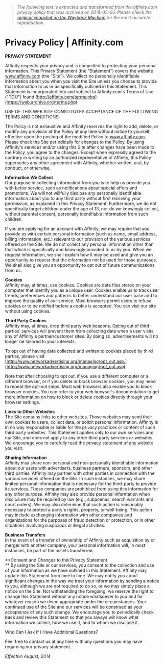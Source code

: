 > *The following text is extracted and transformed from the affinity.com privacy policy that was archived on 2018-05-06. Please check the [original snapshot on the Wayback Machine](https://web.archive.org/web/20180506235400id_/http%3A//www.affinity.com/privacy.php) for the most accurate reproduction.*

# Privacy Policy | Affinity.com

**PRIVACY STATEMENT**

Affinity respects your privacy and is committed to protecting your personal information. This Privacy Statement (the "Statement") covers the website www.affinity.com (the "Site"). We collect no personally identifiable information about you when you visit the Site unless you choose to provide that information to us or as specifically outlined in this Statement. This Statement is incorporated into and subject to Affinity.com's Terms of Use ("TOU") found [http://affinity.com/terms.php](https://web.archive.org/terms.php)

USE OF THIS WEB SITE CONSTITUTES ACCEPTANCE OF THE FOLLOWING TERMS AND CONDITIONS: 

The Policy is not exhaustive and Affinity reserves the right to add, delete, or modify any provision of the Policy at any time without notice to yourself, effective upon the posting of the modified Policy to www.affinity.com. Please check the Site periodically for changes to the Policy. By using Affinity's services and/or using this Site after changes have been made to the Policy, you agree to the changes. Except when expressly agreed to the contrary in writing by an authorized representative of Affinity, this Policy supersedes any other agreement with Affinity, whether written, oral, by conduct, or otherwise. 

**Information We Collect**  
Our purpose in collecting information from you is to help us provide you with better service, such as notifications about special offers and promotions. We will not willfully disclose any personally identifiable information about you to any third party without first receiving your permission, as explained in this Privacy Statement. Furthermore, we do not specifically target children under the age of 13, nor do we knowingly collect, without parental consent, personally identifiable information from such children. 

If you are applying for an account with Affinity, we may require that you provide us with certain personal information (such as name, email address, billing information, etc.) relevant to our provision of the various services offered on the Site. We do not collect any personal information other than that which is specifically and knowingly provided to us by you. When we request information, we shall explain how it may be used and give you an opportunity to request that the information not be used for those purposes. We shall also give you an opportunity to opt out of future communications from us. 

**Cookies**  
Affinity may, at times, use cookies. Cookies are data files stored on your computer that identify you as a unique user. Cookies enable us to track user trends, preferences and patterns to better understand our user base and to improve the quality of our service. Most browsers permit users to refuse cookies or to be notified before a cookie is accepted. You can visit our site without using cookies.

**Third Party Cookies**  
Affinity may, at times, drop third party web beacons. Opting out of third parties' services will prevent them from collecting data when a user visits any of Affinity's partner/customer sites. By doing so, advertisements will no longer be tailored to your interests.

To opt out of having data collected and written to cookies placed by third parties, please visit: [http://www.networkadvertising.org/managing/opt_out.asp.](http://www.networkadvertising.org/managing/opt_out.asp)

Note that after choosing to opt out, if you use a different computer or a different browser, or if you delete or block browser cookies, you may need to repeat the opt-out steps. Most web browsers also enable you to block browser cookies. You can refer to your web browser's documentation to get more information on how to block or delete cookies directly through your browser settings.

**Links to Other Websites**  
The Site contains links to other websites. Those websites may send their own cookies to users, collect data, or solicit personal information. Affinity is in no way responsible or liable for the privacy practices or content of such third party websites. This Statement applies only to our own services and our Site, and does not apply to any other third party services or websites. We encourage you to carefully read the privacy statement of any website you visit. 

**Sharing Information**  
Affinity may share non-personal and non-personally identifiable information about our users with advertisers, business partners, sponsors, and other third parties. Affinity may partner with other parties in connection with the various services offered on the Site. In such instances, we may share limited personal information that is necessary for the third-party to provide its services. These companies are prohibited from using this information for any other purpose. Affinity may also provide personal information when disclosure may be required by law (e.g., subpoenas, search warrants and court orders). We may also determine that such action is reasonably necessary to protect a party's rights, property, or well-being. This action may include exchanging information with other companies and organizations for the purposes of fraud detection or protection, or in other situations involving suspicious or illegal activities.

**Business Transfers**  
In the event of a transfer of ownership of Affinity such as acquisition by or merger with another company, your personal information will, in most instances, be part of the assets transferred.

**Consent and Changes to this Privacy Statement  
** By using the Site or our services, you consent to the collection and use of your information as we have outlined in this Statement. Affinity may update this Statement from time to time. We may notify you about significant changes in the way we treat your information by sending a notice to you, although we are not required to do so, or we may simply place a notice on the Site. Not withstanding the foregoing, we reserve the right to change this Statement without any notice whatsoever to you and for whatever reason we deem appropriate under the circumstances. Your continued use of the Site and our services will be construed as your acceptance of any such change. We encourage you to periodically check back and review this Statement so that you always will know what information we collect, how we use it, and to whom we disclose it.

Who Can I Ask If I Have Additional Questions?

Feel free to contact us at any time with any questions you may have regarding our privacy statement.

_Effective August, 2014_

